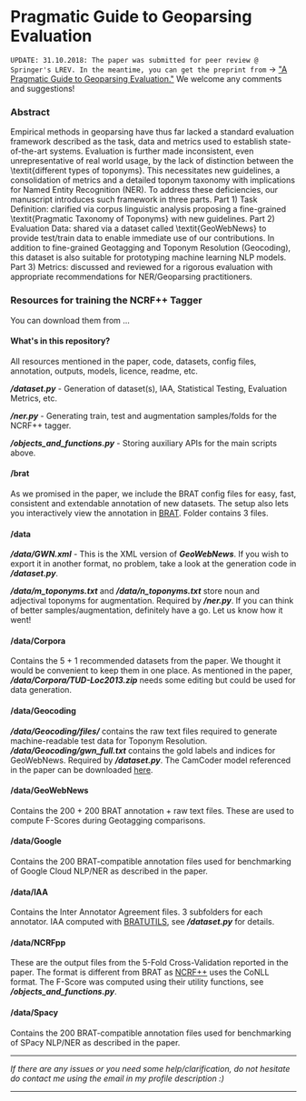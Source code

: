 # Pragmatic Guide to Geoparsing Evaluation

`UPDATE: 31.10.2018: The paper was submitted for peer review @ Springer's LREV. In the meantime, you can get the preprint from` -> ["A Pragmatic Guide to Geoparsing Evaluation."](https://arxiv.org/abs/1810.12368) We welcome any comments and suggestions!

### Abstract
Empirical methods in geoparsing have thus far lacked a standard evaluation framework described as the task, data and metrics used to establish state-of-the-art systems. Evaluation is further made inconsistent, even unrepresentative of real world usage, by the lack of distinction between the \textit{different types of toponyms}. This necessitates new guidelines, a consolidation of metrics and a detailed toponym taxonomy with implications for Named Entity Recognition (NER). To address these deficiencies, our manuscript introduces such framework in three parts. Part 1) Task Definition: clarified via corpus linguistic analysis proposing a fine-grained \textit{Pragmatic Taxonomy of Toponyms} with new guidelines. Part 2) Evaluation Data: shared via a dataset called \textit{GeoWebNews} to provide test/train data to enable immediate use of our contributions. In addition to fine-grained Geotagging and Toponym Resolution (Geocoding), this dataset is also suitable for prototyping  machine learning NLP models. Part 3) Metrics: discussed and reviewed for a rigorous evaluation with appropriate recommendations for NER/Geoparsing practitioners.

### Resources for training the NCRF++ Tagger
You can download them from ...

#### What's in this repository?
All resources mentioned in the paper, code, datasets, config files, annotation, outputs, models, licence, readme, etc.

***/dataset.py*** - Generation of dataset(s), IAA, Statistical Testing, Evaluation Metrics, etc.

***/ner.py*** - Generating train, test and augmentation samples/folds for the NCRF++ tagger.

***/objects_and_functions.py*** - Storing auxiliary APIs for the main scripts above.

#### /brat
As we promised in the paper, we include the BRAT config files for easy, fast, consistent and extendable annotation of new datasets. The setup also lets you interactively view the annotation in [BRAT](http://brat.nlplab.org/downloads.html). Folder contains 3 files.

#### /data
***/data/GWN.xml*** - This is the XML version of ***GeoWebNews***. If you wish to export it in another format, no problem, take a look at the generation code in ***/dataset.py***.

***/data/m_toponyms.txt*** and ***/data/n_toponyms.txt*** store noun and adjectival toponyms for augmentation. Required by ***/ner.py***. If you can think of better samples/augmentation, definitely have a go. Let us know how it went!

#### /data/Corpora
Contains the 5 + 1 recommended datasets from the paper. We thought it would be convenient to keep them in one place. As mentioned in the paper, ***/data/Corpora/TUD-Loc2013.zip*** needs some editing but could be used for data generation.

#### /data/Geocoding
***/data/Geocoding/files/*** contains the raw text files required to generate machine-readable test data for Toponym Resolution.
***/data/Geocoding/gwn_full.txt*** contains the gold labels and indices for GeoWebNews. Required by ***/dataset.py***. The CamCoder model referenced in the paper can be downloaded [here](https://github.com/milangritta/Geocoding-with-Map-Vector).

#### /data/GeoWebNews
Contains the 200 + 200 BRAT annotation + raw text files. These are used to compute F-Scores during Geotagging comparisons.

#### /data/Google
Contains the 200 BRAT-compatible annotation files used for benchmarking of Google Cloud NLP/NER as described in the paper.

#### /data/IAA
Contains the Inter Annotator Agreement files. 3 subfolders for each annotator. IAA computed with [BRATUTILS](https://github.com/savkov/bratutils), see ***/dataset.py*** for details.

#### /data/NCRFpp
These are the output files from the 5-Fold Cross-Validation reported in the paper. The format is different from BRAT as [NCRF++](https://github.com/jiesutd/NCRFpp) uses the CoNLL format. The F-Score was computed using their utility functions, see ***/objects_and_functions.py***.

#### /data/Spacy
Contains the 200 BRAT-compatible annotation files used for benchmarking of SPacy NLP/NER as described in the paper.

***
*If there are any issues or you need some help/clarification, do not hesitate do contact me using the email in my profile description :)*
***
